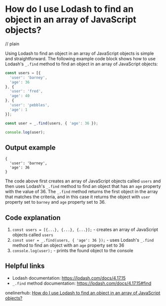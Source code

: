 # How do I use Lodash to find an object in an array of JavaScript objects?
// plain

Using Lodash to find an object in an array of JavaScript objects is simple and straightforward. The following example code block shows how to use Lodash's `_.find` method to find an object in an array of JavaScript objects:

```javascript
const users = [{
  'user': 'barney',
  'age': 36
}, {
  'user': 'fred',
  'age': 40
}, {
  'user': 'pebbles',
  'age': 1
}];

const user = _.find(users, { 'age': 36 });

console.log(user);
```

## Output example

```
{
  'user': 'barney',
  'age': 36
}
```

The code above first creates an array of JavaScript objects called `users` and then uses Lodash's `_.find` method to find an object that has an `age` property with the value of 36. The `_.find` method returns the first object in the array that matches the criteria, and in this case it returns the object with `user` property set to `barney` and `age` property set to 36.

## Code explanation

1. `const users = [{...}, {...}, {...}];` - creates an array of JavaScript objects called `users`
2. `const user = _.find(users, { 'age': 36 });` - uses Lodash's `_.find` method to find an object with an `age` property set to 36
3. `console.log(user);` - prints the found object to the console

## Helpful links
- Lodash documentation: https://lodash.com/docs/4.17.15
- `_.find` method documentation: https://lodash.com/docs/4.17.15#find

onelinerhub: [How do I use Lodash to find an object in an array of JavaScript objects?](https://onelinerhub.com/javascript-lodash/how-do-i-use-lodash-to-find-an-object-in-an-array-of-javascript-objects)
